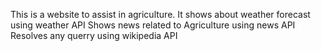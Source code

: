 This is a website to assist in agriculture.
It shows about weather forecast using weather API
Shows news related to Agriculture using news API
Resolves any querry using wikipedia API
